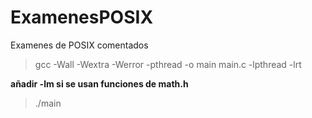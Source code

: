 # ExamenesPOSIX
Examenes de POSIX comentados 

> gcc -Wall -Wextra -Werror -pthread -o main main.c -lpthread -lrt
>
**añadir -lm si se usan funciones de math.h**
>
> ./main
